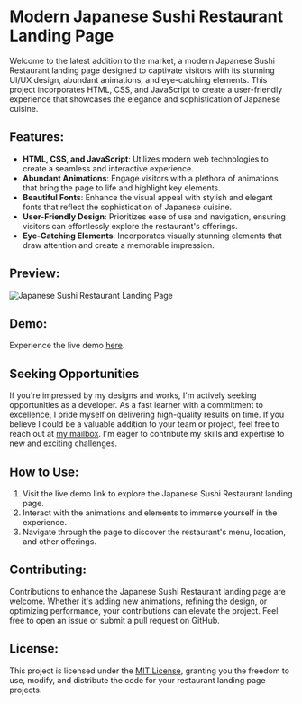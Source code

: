 # Modern Japanese Sushi Restaurant Landing Page

Welcome to the latest addition to the market, a modern Japanese Sushi Restaurant landing page designed to captivate visitors with its stunning UI/UX design, abundant animations, and eye-catching elements. This project incorporates HTML, CSS, and JavaScript to create a user-friendly experience that showcases the elegance and sophistication of Japanese cuisine.

## Features:

- **HTML, CSS, and JavaScript**: Utilizes modern web technologies to create a seamless and interactive experience.
- **Abundant Animations**: Engage visitors with a plethora of animations that bring the page to life and highlight key elements.
- **Beautiful Fonts**: Enhance the visual appeal with stylish and elegant fonts that reflect the sophistication of Japanese cuisine.
- **User-Friendly Design**: Prioritizes ease of use and navigation, ensuring visitors can effortlessly explore the restaurant's offerings.
- **Eye-Catching Elements**: Incorporates visually stunning elements that draw attention and create a memorable impression.

## Preview:

![Japanese Sushi Restaurant Landing Page](https://github.com/SujalRaunak/sushi-restaurant-html/assets/131290650/cf4563ab-e41e-44f6-bee9-f34c3123220f)

## Demo:

Experience the live demo [here](https://sushi-restaurant-html.vercel.app/).

## Seeking Opportunities

If you're impressed by my designs and works, I'm actively seeking opportunities as a developer. As a fast learner with a commitment to excellence, I pride myself on delivering high-quality results on time. If you believe I could be a valuable addition to your team or project, feel free to reach out at [my mailbox](sujalraunak452@gmail.com). I'm eager to contribute my skills and expertise to new and exciting challenges.

## How to Use:

1. Visit the live demo link to explore the Japanese Sushi Restaurant landing page.
2. Interact with the animations and elements to immerse yourself in the experience.
3. Navigate through the page to discover the restaurant's menu, location, and other offerings.

## Contributing:

Contributions to enhance the Japanese Sushi Restaurant landing page are welcome. Whether it's adding new animations, refining the design, or optimizing performance, your contributions can elevate the project. Feel free to open an issue or submit a pull request on GitHub.

## License:

This project is licensed under the [MIT License](https://opensource.org/licenses/MIT), granting you the freedom to use, modify, and distribute the code for your restaurant landing page projects.
